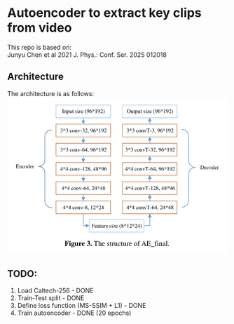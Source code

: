 # Autoencoder to extract key clips from video
This repo is based on:\
Junyu Chen et al 2021 J. Phys.: Conf. Ser. 2025 012018

## Architecture
The architecture is as follows:
![Architecture](https://github.com/ashrithjacob/Best-Frame-Retrieval/blob/main/images/architecture.png?raw=true)

## TODO:
1. Load Caltech-256 - DONE
2. Train-Test split - DONE
3. Define loss function (MS-SSIM + L1) - DONE
4. Train autoencoder - DONE (20 epochs)
